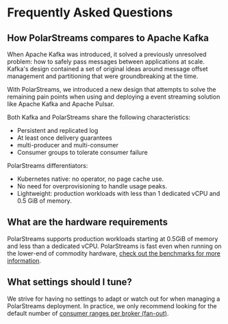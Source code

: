 # Frequently Asked Questions

## How PolarStreams compares to Apache Kafka

When Apache Kafka was introduced, it solved a previously unresolved problem: how to safely pass messages between
applications at scale. Kafka's design contained a set of original ideas around message offset management and
partitioning that were groundbreaking at the time.

With PolarStreams, we introduced a new design that attempts to solve the remaining pain points when using and deploying a
event streaming solution like Apache Kafka and Apache Pulsar.

Both Kafka and PolarStreams share the following characteristics:

- Persistent and replicated log
- At least once delivery guarantees
- multi-producer and multi-consumer
- Consumer groups to tolerate consumer failure

PolarStreams differentiators:

- Kubernetes native: no operator, no page cache use.
- No need for overprovisioning to handle usage peaks.
- Lightweight: production workloads with less than 1 dedicated vCPU and 0.5 GiB of memory.

## What are the hardware requirements

PolarStreams supports production workloads starting at 0.5GiB of memory and less than a dedicated vCPU. PolarStreams is fast even
when running on the lower-end of commodity hardware, [check out the benchmarks for more information][benchmarks].

## What settings should I tune?

We strive for having no settings to adapt or watch out for when managing a PolarStreams deployment. In practice, we only
recommend looking for the default number of [consumer ranges per broker (fan-out)][partitioning].

[benchmarks]: ../benchmarks/
[partitioning]: ../features/partitioning/
